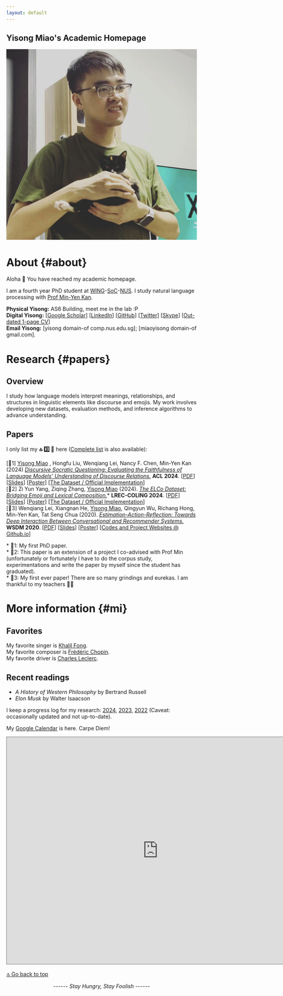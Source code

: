 ```yaml
---
layout: default
---
```


## Yisong Miao's Academic Homepage

<img class="profile-picture" src="photo-2023.jpg">

# About {#about}

Aloha 👋 You have reached my academic homepage. 

I am a fourth year PhD student at [WING](https://wing.comp.nus.edu.sg/)-[SoC](https://comp.nus.edu.sg/)-[NUS](https://nus.edu.sg/). I study natural language processing with [Prof Min-Yen Kan](https://www.comp.nus.edu.sg/~kanmy). 

**Physical Yisong:** AS6 Building, meet me in the lab :P <br>**Digital Yisong:** [[Google Scholar](http://scholar.google.com/citations?user=a-oIKBoAAAAJ&hl=en)]  [[LinkedIn](https://www.linkedin.com/in/yisongmiao/)]  [[GitHub](https://github.com/YisongMiao/)] [[Twitter](https://twitter.com/yisongmiao)]  [[Skype](live:miaoyisong)] [[Out-dated 1-page CV](https://yisong.me/Yisong-CV-2021-Feb.pdf)]<br>**Email Yisong:** [yisong domain-of comp.nus.edu.sg]; [miaoyisong domain-of gmail.com].<br>

# Research {#papers}
## Overview
I study how language models interpret meanings, relationships, and structures in linguistic elements like discourse and emojis. 
My work involves developing new datasets, evaluation methods, and inference algorithms to advance understanding.

## Papers
I only list my **🔝 3️⃣ 📜** here ([Complete list](publications) is also available):

[📜1]  <u>Yisong Miao</u> , Hongfu Liu, Wenqiang Lei, Nancy F. Chen, Min-Yen Kan (2024)  <u><i>Discursive Socratic Questioning: Evaluating the Faithfulness of Language Models’ Understanding of Discourse Relations.</i></u> **ACL 2024**. 
[[PDF](https://yisong.me/publications/acl24-DiSQ-CR.pdf)] [[Slides](https://yisong.me/publications/acl24-DiSQ-Slides.pdf)] [[Poster](https://yisong.me/publications/acl24-DiSQ-Poster.pdf)] [[The Dataset / Official Implementation](https://github.com/YisongMiao/DiSQ-Score)] <br>
[📜2] Zi Yun Yang, Ziqing Zhang, <u>Yisong Miao</u> (2024). <u><i>The ELCo Dataset: Bridging Emoji and Lexical Composition.</i></u>\* **LREC-COLING 2024**. [[PDF](https://yisong.me/publications/ELCo@LREC-COLING24.pdf)] [[Slides](https://yisong.me/publications/ELCo@LREC-COLING24-Oral.pdf)] [[Poster](https://yisong.me/publications/ELCo-Poster.pdf)] [[The Dataset / Official Implementation](https://github.com/WING-NUS/ELCo)] <br>
[📜3] Wenqiang Lei, Xiangnan He, <u>Yisong Miao</u>, Qingyun Wu, Richang Hong, Min-Yen Kan, Tat Seng Chua (2020). <u><i>Estimation-Action-Reflection: Towards Deep Interaction Between Conversational and Recommender Systems.</i></u> **WSDM 2020**. [[PDF](https://yisong.me/publications/wsdm20-EARS.pdf)]  [[Slides](https://ear-conv-rec.github.io/EAR-slides-wsdm.pdf)] [[Poster](https://ear-conv-rec.github.io/EAR-poster-wsdm.pdf)]  [[Codes and Project Websites @ Github.io](https://ear-conv-rec.github.io/)] 

\* 📜1: My first PhD paper.<br>
\* 📜2: This paper is an extension of a project I co-advised with Prof Min (unfortunately or fortunately I have to do the corpus study, experimentations and write the paper by myself since the student has graduated).<br>
\* 📜3: My first ever paper! There are so many grindings and eurekas. I am thankful to my teachers 🙇‍♂️<br>

# More information {#mi}
## Favorites
My favorite singer is [Khalil Fong](https://khalilfong.com/2017/#3).<br>My favorite composer is [Frédéric Chopin](https://youtu.be/UcOjKXIR8Iw?si=a60Lmo8h_NIYPAxS).<br>My favorite driver is [Charles Leclerc](https://youtu.be/h-ce3gPMsGc?si=JC0MY-DFGm3AKzXw).

## Recent readings
- *A History of Western Philosophy* by Bertrand Russell
- *Elon Musk* by Walter Isaacson

I keep a progress log for my research: [2024](log/2024), [2023](log/2023), [2022](log/2022) (Caveat: occasionally updated and not up-to-date). 

My [Google Calendar](#calendar) is here. Carpe Diem!<br>

<dev>

<center>
<iframe src="https://calendar.google.com/calendar/embed?height=600&amp;wkst=1&amp;bgcolor=%23ffffff&amp;ctz=Asia%2FManila&amp;src=ZTNvcTIwbXBqYzMyMDc4OG1zajNpZm84M3NAZ3JvdXAuY2FsZW5kYXIuZ29vZ2xlLmNvbQ&amp;color=%23039BE5" style="border:solid 1px #777" width="800" height="600" frameborder="0" scrolling="no"></iframe>
</center>
</dev>



[🔝 Go back to top](#about)



<script type="text/javascript" id="clustrmaps" src="//cdn.clustrmaps.com/map_v2.js?cl=ffffff&w=200&t=tt&d=edk2D6NRWsf3yF00Cbk3Ts8MR2oVgXMDSn-oFxUPJ_8&co=1cb2f2&cmo=3acc3a&cmn=ff5353&ct=ffffff"></script>



<center><i>------ Stay Hungry, Stay Foolish ------</i><br><br><br></center>

